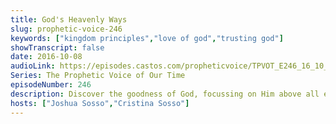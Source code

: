 ```yaml
---
title: God's Heavenly Ways
slug: prophetic-voice-246
keywords: ["kingdom principles","love of god","trusting god"]
showTranscript: false
date: 2016-10-08
audioLink: https://episodes.castos.com/propheticvoice/TPVOT_E246_16_10_08-09_God%27s_Heavenly_Ways.mp3
Series: The Prophetic Voice of Our Time
episodeNumber: 246
description: Discover the goodness of God, focussing on Him above all earthly things, trusting that His ways and thoughts are heavenly.
hosts: ["Joshua Sosso","Cristina Sosso"]
---
```

